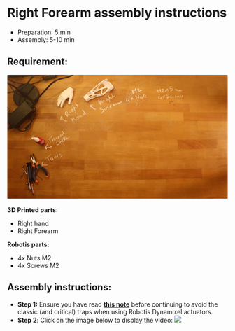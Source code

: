 # Right Forearm assembly instructions

- Preparation: 5 min
- Assembly: 5-10 min

## Requirement:
![](../img/right_forearm_assembly_BOM.jpg)

**3D Printed parts**:
- Right hand
- Right Forearm


**Robotis parts:**
- 4x Nuts M2
- 4x Screws M2

## Assembly instructions:

- **Step 1:** Ensure you have read [**this note**](//github.com/matthieu-lapeyre/Robotis-library/blob/master/doc/en/robotis_tricks.md) before continuing to avoid the classic (and critical) traps when using Robotis Dynamixel actuators.
- **Step 2**: Click on the image below to display the video:
[![](http://img.youtube.com/vi/SUlM_mE3plc/0.jpg)](http://youtu.be/SUlM_mE3plc)
